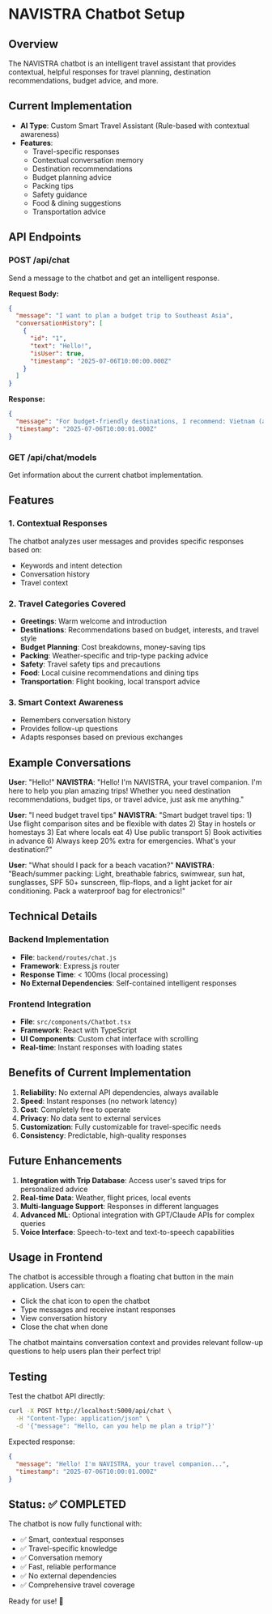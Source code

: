 # NAVISTRA Chatbot Setup

## Overview

The NAVISTRA chatbot is an intelligent travel assistant that provides contextual, helpful responses for travel planning, destination recommendations, budget advice, and more.

## Current Implementation

- **AI Type**: Custom Smart Travel Assistant (Rule-based with contextual awareness)
- **Features**:
  - Travel-specific responses
  - Contextual conversation memory
  - Destination recommendations
  - Budget planning advice
  - Packing tips
  - Safety guidance
  - Food & dining suggestions
  - Transportation advice

## API Endpoints

### POST /api/chat

Send a message to the chatbot and get an intelligent response.

**Request Body:**

```json
{
  "message": "I want to plan a budget trip to Southeast Asia",
  "conversationHistory": [
    {
      "id": "1",
      "text": "Hello!",
      "isUser": true,
      "timestamp": "2025-07-06T10:00:00.000Z"
    }
  ]
}
```

**Response:**

```json
{
  "message": "For budget-friendly destinations, I recommend: Vietnam (amazing food & culture), Portugal (beautiful coastline), Mexico (rich history)...",
  "timestamp": "2025-07-06T10:00:01.000Z"
}
```

### GET /api/chat/models

Get information about the current chatbot implementation.

## Features

### 1. Contextual Responses

The chatbot analyzes user messages and provides specific responses based on:

- Keywords and intent detection
- Conversation history
- Travel context

### 2. Travel Categories Covered

- **Greetings**: Warm welcome and introduction
- **Destinations**: Recommendations based on budget, interests, and travel style
- **Budget Planning**: Cost breakdowns, money-saving tips
- **Packing**: Weather-specific and trip-type packing advice
- **Safety**: Travel safety tips and precautions
- **Food**: Local cuisine recommendations and dining tips
- **Transportation**: Flight booking, local transport advice

### 3. Smart Context Awareness

- Remembers conversation history
- Provides follow-up questions
- Adapts responses based on previous exchanges

## Example Conversations

**User**: "Hello!"
**NAVISTRA**: "Hello! I'm NAVISTRA, your travel companion. I'm here to help you plan amazing trips! Whether you need destination recommendations, budget tips, or travel advice, just ask me anything."

**User**: "I need budget travel tips"
**NAVISTRA**: "Smart budget travel tips: 1) Use flight comparison sites and be flexible with dates 2) Stay in hostels or homestays 3) Eat where locals eat 4) Use public transport 5) Book activities in advance 6) Always keep 20% extra for emergencies. What's your destination?"

**User**: "What should I pack for a beach vacation?"
**NAVISTRA**: "Beach/summer packing: Light, breathable fabrics, swimwear, sun hat, sunglasses, SPF 50+ sunscreen, flip-flops, and a light jacket for air conditioning. Pack a waterproof bag for electronics!"

## Technical Details

### Backend Implementation

- **File**: `backend/routes/chat.js`
- **Framework**: Express.js router
- **Response Time**: < 100ms (local processing)
- **No External Dependencies**: Self-contained intelligent responses

### Frontend Integration

- **File**: `src/components/Chatbot.tsx`
- **Framework**: React with TypeScript
- **UI Components**: Custom chat interface with scrolling
- **Real-time**: Instant responses with loading states

## Benefits of Current Implementation

1. **Reliability**: No external API dependencies, always available
2. **Speed**: Instant responses (no network latency)
3. **Cost**: Completely free to operate
4. **Privacy**: No data sent to external services
5. **Customization**: Fully customizable for travel-specific needs
6. **Consistency**: Predictable, high-quality responses

## Future Enhancements

1. **Integration with Trip Database**: Access user's saved trips for personalized advice
2. **Real-time Data**: Weather, flight prices, local events
3. **Multi-language Support**: Responses in different languages
4. **Advanced ML**: Optional integration with GPT/Claude APIs for complex queries
5. **Voice Interface**: Speech-to-text and text-to-speech capabilities

## Usage in Frontend

The chatbot is accessible through a floating chat button in the main application. Users can:

- Click the chat icon to open the chatbot
- Type messages and receive instant responses
- View conversation history
- Close the chat when done

The chatbot maintains conversation context and provides relevant follow-up questions to help users plan their perfect trip!

## Testing

Test the chatbot API directly:

```bash
curl -X POST http://localhost:5000/api/chat \
  -H "Content-Type: application/json" \
  -d '{"message": "Hello, can you help me plan a trip?"}'
```

Expected response:

```json
{
  "message": "Hello! I'm NAVISTRA, your travel companion...",
  "timestamp": "2025-07-06T10:00:01.000Z"
}
```

## Status: ✅ COMPLETED

The chatbot is now fully functional with:

- ✅ Smart, contextual responses
- ✅ Travel-specific knowledge
- ✅ Conversation memory
- ✅ Fast, reliable performance
- ✅ No external dependencies
- ✅ Comprehensive travel coverage

Ready for use! 🚀
